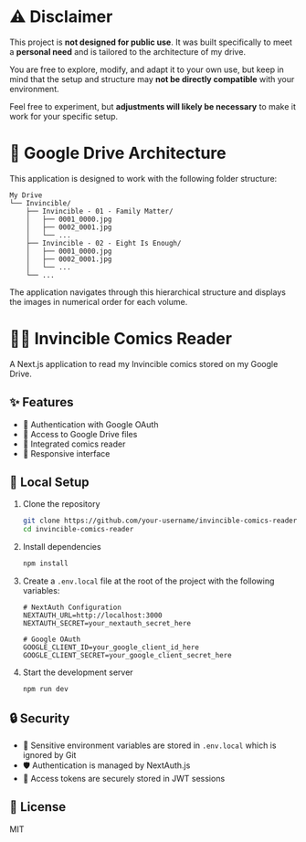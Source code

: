 # ⚠️ Disclaimer

This project is **not designed for public use**. It was built specifically to meet a **personal need** and is tailored to the architecture of my drive.

You are free to explore, modify, and adapt it to your own use, but keep in mind that the setup and structure may **not be directly compatible** with your environment.

Feel free to experiment, but **adjustments will likely be necessary** to make it work for your specific setup.

# 📁 Google Drive Architecture

This application is designed to work with the following folder structure:

```
My Drive
└── Invincible/
    ├── Invincible - 01 - Family Matter/
    │   ├── 0001_0000.jpg
    │   ├── 0002_0001.jpg
    │   └── ...
    ├── Invincible - 02 - Eight Is Enough/
    │   ├── 0001_0000.jpg
    │   ├── 0002_0001.jpg
    │   └── ...
    └── ...
```

The application navigates through this hierarchical structure and displays the images in numerical order for each volume.

# 🦸‍♂️ Invincible Comics Reader

A Next.js application to read my Invincible comics stored on my Google Drive.

## ✨ Features

- 🔐 Authentication with Google OAuth
- 📂 Access to Google Drive files
- 📖 Integrated comics reader
- 📱 Responsive interface

## 🚀 Local Setup

1. Clone the repository
   ```bash
   git clone https://github.com/your-username/invincible-comics-reader.git
   cd invincible-comics-reader
   ```

2. Install dependencies
   ```bash
   npm install
   ```

3. Create a `.env.local` file at the root of the project with the following variables:
   ```
   # NextAuth Configuration
   NEXTAUTH_URL=http://localhost:3000
   NEXTAUTH_SECRET=your_nextauth_secret_here

   # Google OAuth
   GOOGLE_CLIENT_ID=your_google_client_id_here
   GOOGLE_CLIENT_SECRET=your_google_client_secret_here
   ```

4. Start the development server
   ```bash
   npm run dev
   ```

## 🔒 Security

- 🔑 Sensitive environment variables are stored in `.env.local` which is ignored by Git
- 🛡️ Authentication is managed by NextAuth.js
- 🔐 Access tokens are securely stored in JWT sessions

## 📝 License

MIT
